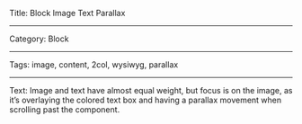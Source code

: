 Title: Block Image Text Parallax

---

Category: Block

---

Tags: image, content, 2col, wysiwyg, parallax

---

Text: Image and text have almost equal weight, but focus is on the image, as it’s overlaying the colored text box and having a parallax movement when scrolling past the component.
